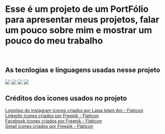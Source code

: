 <h1>Esse é um projeto de um PortFólio para apresentar meus projetos, falar um pouco sobre mim e mostrar um pouco do meu trabalho</h1>
<br>
<h2>As tecnlogias e linguagens usadas nesse projeto</h2>
<img src="https://img.shields.io/badge/HTML5-E34F26?style=for-the-badge&logo=html5&logoColor=white"/>
<img src="https://img.shields.io/badge/CSS3-1572B6?style=for-the-badge&logo=css3&logoColor=white" />
<img src="https://img.shields.io/badge/JavaScript-F7DF1E?style=for-the-badge&logo=javascript&logoColor=black" />
<img src="https://img.shields.io/badge/React-20232A?style=for-the-badge&logo=react&logoColor=61DAFB" />
<br>
<h2>Créditos dos icones usados no projeto</h2>

<a href="https://www.flaticon.com/br/icones-gratis/logotipo-do-instagram" title="logotipo do instagram ícones">Logotipo do instagram ícones criados por Laisa Islam Ani - Flaticon</a>
<br>
<a href="https://www.flaticon.com/br/icones-gratis/linkedin" title="linkedin ícones">Linkedin ícones criados por Freepik - Flaticon</a>
<br>
<a href="https://www.flaticon.com/br/icones-gratis/facebook" title="facebook ícones">Facebook ícones criados por Freepik - Flaticon</a>
<br>
<a href="https://www.flaticon.com/br/icones-gratis/gmail" title="gmail ícones">Gmail ícones criados por Freepik - Flaticon</a>
<br>
